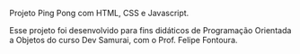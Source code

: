 Projeto Ping Pong com HTML, CSS e Javascript.

Esse projeto foi desenvolvido para fins didáticos de Programação Orientada a Objetos do curso Dev Samurai, com o Prof. Felipe Fontoura.
